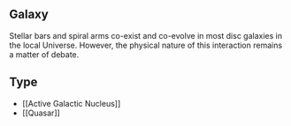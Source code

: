 ## Galaxy



Stellar bars and spiral arms co-exist and co-evolve in most disc galaxies in the local Universe. However, the physical nature of this interaction remains a matter of debate.

## Type

- [[Active Galactic Nucleus]]
- [[Quasar]]